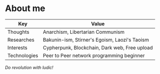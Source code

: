 # About me

|Key|Value|
|-|-|
|Thoughts|Anarchism, Libertarian Communism|
|Researches|Bakunin-ism, Stirner's Egoism, Laozi's Taoism|
|Interests|Cypherpunk, Blockchain, Dark web, Free upload|
|Technologies|Peer to Peer network programming beginner|

_Do revolution with ludic!_
